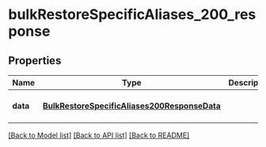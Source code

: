 # bulkRestoreSpecificAliases_200_response

## Properties
Name | Type | Description | Notes
------------ | ------------- | ------------- | -------------
**data** | [**BulkRestoreSpecificAliases200ResponseData**](BulkRestoreSpecificAliases200ResponseData.md) |  | [optional] [default to null]

[[Back to Model list]](../README.md#documentation-for-models) [[Back to API list]](../README.md#documentation-for-api-endpoints) [[Back to README]](../README.md)


